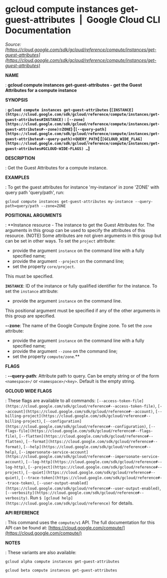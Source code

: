 # gcloud compute instances get-guest-attributes  |  Google Cloud CLI Documentation

*Source: [https://cloud.google.com/sdk/gcloud/reference/compute/instances/get-guest-attributes](https://cloud.google.com/sdk/gcloud/reference/compute/instances/get-guest-attributes)*

**NAME**

: **gcloud compute instances get-guest-attributes - get the Guest Attributes for a compute instance**

**SYNOPSIS**

: **`gcloud compute instances get-guest-attributes` (`[INSTANCE](https://cloud.google.com/sdk/gcloud/reference/compute/instances/get-guest-attributes#INSTANCE)` : `[--zone](https://cloud.google.com/sdk/gcloud/reference/compute/instances/get-guest-attributes#--zone)`=`ZONE`) [`[--query-path](https://cloud.google.com/sdk/gcloud/reference/compute/instances/get-guest-attributes#--query-path)`=`QUERY_PATH`] [`[GCLOUD_WIDE_FLAG](https://cloud.google.com/sdk/gcloud/reference/compute/instances/get-guest-attributes#GCLOUD-WIDE-FLAGS) …`]**

**DESCRIPTION**

: Get the Guest Attributes for a compute instance.

**EXAMPLES**

: To get the guest attributes for instance 'my-instance' in zone 'ZONE' with query
path 'query/path', run:

```
gcloud compute instances get-guest-attributes my-instance --query-path=query/path --zone=ZONE
```

**POSITIONAL ARGUMENTS**

: **Instance resource - The instance to get the Guest Attributes for. The arguments
in this group can be used to specify the attributes of this resource. (NOTE)
Some attributes are not given arguments in this group but can be set in other
ways.
To set the `project` attribute:

- provide the argument `instance` on the command line with a fully
specified name;
- provide the argument `--project` on the command line;
- set the property `core/project`.

This must be specified.

**`INSTANCE`**:
ID of the instance or fully qualified identifier for the instance.
To set the `instance` attribute:

- provide the argument `instance` on the command line.

This positional argument must be specified if any of the other arguments in this
group are specified.

**--zone**:
The name of the Google Compute Engine zone.
To set the `zone` attribute:

- provide the argument `instance` on the command line with a fully
specified name;
- provide the argument `--zone` on the command line;
- set the property `compute/zone`.**

**FLAGS**

: **--query-path**:
Attribute path to query. Can be empty string or of the form
`<namespace>/` or `<namespace>/<key>`.
Default is the empty string.

**GCLOUD WIDE FLAGS**

: These flags are available to all commands: `[--access-token-file](https://cloud.google.com/sdk/gcloud/reference#--access-token-file)`,
`[--account](https://cloud.google.com/sdk/gcloud/reference#--account)`, `[--billing-project](https://cloud.google.com/sdk/gcloud/reference#--billing-project)`,
`[--configuration](https://cloud.google.com/sdk/gcloud/reference#--configuration)`,
`[--flags-file](https://cloud.google.com/sdk/gcloud/reference#--flags-file)`,
`[--flatten](https://cloud.google.com/sdk/gcloud/reference#--flatten)`, `[--format](https://cloud.google.com/sdk/gcloud/reference#--format)`, `[--help](https://cloud.google.com/sdk/gcloud/reference#--help)`, `[--impersonate-service-account](https://cloud.google.com/sdk/gcloud/reference#--impersonate-service-account)`,
`[--log-http](https://cloud.google.com/sdk/gcloud/reference#--log-http)`,
`[--project](https://cloud.google.com/sdk/gcloud/reference#--project)`, `[--quiet](https://cloud.google.com/sdk/gcloud/reference#--quiet)`, `[--trace-token](https://cloud.google.com/sdk/gcloud/reference#--trace-token)`, `[--user-output-enabled](https://cloud.google.com/sdk/gcloud/reference#--user-output-enabled)`,
`[--verbosity](https://cloud.google.com/sdk/gcloud/reference#--verbosity)`.
Run `$ [gcloud help](https://cloud.google.com/sdk/gcloud/reference)` for details.

**API REFERENCE**

: This command uses the `compute/v1` API. The full documentation for
this API can be found at: [https://cloud.google.com/compute/](https://cloud.google.com/compute/)

**NOTES**

: These variants are also available:

```
gcloud alpha compute instances get-guest-attributes
```

```
gcloud beta compute instances get-guest-attributes
```